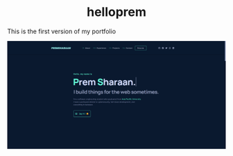 <h1 align = "center">helloprem</h1>
This is the first version of my portfolio

![](https://github.com/Prem-minister/helloprem/blob/main/mywebsite.PNG)
